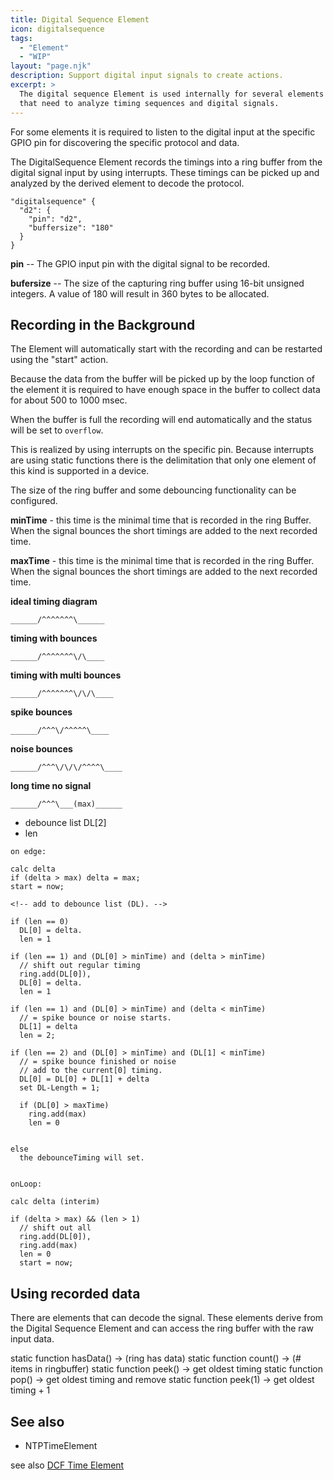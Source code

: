 ```yaml
---
title: Digital Sequence Element
icon: digitalsequence
tags:
  - "Element"
  - "WIP"
layout: "page.njk"
description: Support digital input signals to create actions. 
excerpt: >
  The digital sequence Element is used internally for several elements
  that need to analyze timing sequences and digital signals.
---
```


For some elements it is required to listen to the digital input at the specific GPIO pin
for discovering the specific protocol and data.

The DigitalSequence Element records the timings into a ring buffer from the digital signal input by using interrupts.
These timings can be picked up and analyzed by the derived element to decode the protocol.


```
"digitalsequence" {
  "d2": {
    "pin": "d2",
    "buffersize": "180"
  }
}
```

**pin** -- The GPIO input pin with the digital signal to be recorded.

**bufersize** -- The size of the capturing ring buffer using 16-bit unsigned integers. A value
of 180 will result in 360 bytes to be allocated.



## Recording in the Background

The Element will automatically start with the recording and can be restarted using the "start" action.

Because the data from the buffer will be picked up by the loop function of the element it is required to have enough space in the buffer to collect data for about 500 to 1000 msec.

When the buffer is full the recording will end automatically and the status will be set to `overflow`.




This is realized by using interrupts on the specific pin.
Because interrupts are using static functions there is the delimitation that only
one element of this kind is supported in a device.



The size of the ring buffer and some debouncing functionality can be configured.


**minTime** - this time is the minimal time that is recorded in the ring Buffer.
When the signal bounces the short timings are added to the next recorded time.

**maxTime** - this time is the minimal time that is recorded in the ring Buffer.
When the signal bounces the short timings are added to the next recorded time.


**ideal timing diagram**

    ______/^^^^^^^\______

**timing with bounces**

    ______/^^^^^^^\/\____

**timing with multi bounces**

    ______/^^^^^^^\/\/\____


**spike bounces**

    ______/^^^\/^^^^^\____

**noise bounces**

    ______/^^^\/\/\/^^^^\____

**long time no signal**

    ______/^^^\___(max)______


* debounce list DL[2]
* len

```
on edge:

calc delta 
if (delta > max) delta = max;
start = now;

<!-- add to debounce list (DL). -->

if (len == 0)
  DL[0] = delta.
  len = 1

if (len == 1) and (DL[0] > minTime) and (delta > minTime)
  // shift out regular timing
  ring.add(DL[0]),
  DL[0] = delta.
  len = 1

if (len == 1) and (DL[0] > minTime) and (delta < minTime)
  // = spike bounce or noise starts.
  DL[1] = delta
  len = 2;

if (len == 2) and (DL[0] > minTime) and (DL[1] < minTime)
  // = spike bounce finished or noise 
  // add to the current[0] timing.
  DL[0] = DL[0] + DL[1] + delta
  set DL-Length = 1;

  if (DL[0] > maxTime)
    ring.add(max)
    len = 0


else
  the debounceTiming will set.


onLoop:

calc delta (interim)

if (delta > max) && (len > 1)
  // shift out all
  ring.add(DL[0]),
  ring.add(max)
  len = 0
  start = now;
```



## Using recorded data

There are elements that can decode the signal. These elements derive from the Digital Sequence Element
and can access the ring buffer with the raw input data.

static function hasData() -> (ring has data)
static function count()   -> (# items in ringbuffer)
static function peek()    -> get oldest timing
static function pop()     -> get oldest timing and remove
static function peek(1)   -> get oldest timing + 1


## See also

* NTPTimeElement

see also [DCF Time Element](/elements/dcftime.md)

